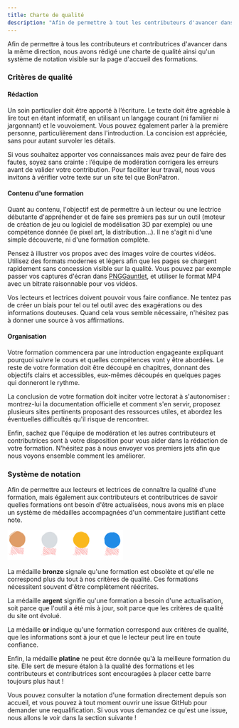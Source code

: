 ```yaml
---
title: Charte de qualité
description: "Afin de permettre à tout les contributeurs d'avancer dans la même direction, de connaître les exigences en terme de qualité du site et de les faire progresser collectivement : nous avons rédigé une charte de qualité ainsi qu'un système de notation visible par les lecteurs."
---
```


Afin de permettre à tous les contributeurs et contributrices d'avancer dans la même direction, nous avons rédigé une charte de qualité ainsi qu'un système de notation visible sur la page d'accueil des formations.

### Critères de qualité

#### Rédaction

Un soin particulier doit être apporté à l’écriture. Le texte doit être agréable à lire tout en étant informatif, en utilisant un langage courant (ni familier ni jargonnant) et le vouvoiement. Vous pouvez également parler à la première personne, particulièrement dans l'introduction. La concision est appréciée, sans pour autant survoler les détails.

Si vous souhaitez apporter vos connaissances mais avez peur de faire des fautes, soyez sans crainte : l’équipe de modération corrigera les erreurs avant de valider votre contribution. Pour faciliter leur travail, nous vous invitons à vérifier votre texte sur un site tel que BonPatron.

#### Contenu d'une formation

Quant au contenu, l'objectif est de permettre à un lecteur ou une lectrice débutante d'appréhender et de faire ses premiers pas sur un outil (moteur de création de jeu ou logiciel de modélisation 3D par exemple) ou une compétence donnée (le pixel art, la distribution...). Il ne s'agit ni d'une simple découverte, ni d'une formation complète.

Pensez à illustrer vos propos avec des images voire de courtes vidéos. Utilisez des formats modernes et légers afin que les pages se chargent rapidement sans concession visible sur la qualité. Vous pouvez par exemple passer vos captures d'écran dans [PNGGauntlet](https://pnggauntlet.com/), et utiliser le format MP4 avec un bitrate raisonnable pour vos vidéos.

Vos lecteurs et lectrices doivent pouvoir vous faire confiance. Ne tentez pas de créer un biais pour tel ou tel outil avec des exagérations ou des informations douteuses. Quand cela vous semble nécessaire, n'hésitez pas à donner une source à vos affirmations.

#### Organisation

Votre formation commencera par une introduction engageante expliquant pourquoi suivre le cours et quelles compétences vont y être abordées. Le reste de votre formation doit être découpé en chapitres, donnant des objectifs clairs et accessibles, eux-mêmes découpés en quelques pages qui donneront le rythme.

La conclusion de votre formation doit inciter votre lectorat à s'autonomiser : montrez-lui la documentation officielle et comment s'en servir, proposez plusieurs sites pertinents proposant des ressources utiles, et abordez les éventuelles difficultés qu'il risque de rencontrer.

Enfin, sachez que l'équipe de modération et les autres contributeurs et contributrices sont à votre disposition pour vous aider dans la rédaction de votre formation. N’hésitez pas à nous envoyer vos premiers jets afin que nous voyons ensemble comment les améliorer.

### Système de notation

Afin de permettre aux lecteurs et lectrices de connaître la qualité d'une formation, mais également aux contributeurs et contributrices de savoir quelles formations ont besoin d'être actualisées, nous avons mis en place un système de médailles accompagnées d'un commentaire justifiant cette note.

![](./medailles.png)

La médaille **bronze** signale qu'une formation est obsolète et qu'elle ne correspond plus du tout à nos critères de qualité. Ces formations nécessitent souvent d'être complètement réécrites.

La médaille **argent** signifie qu'une formation a besoin d'une actualisation, soit parce que l'outil a été mis à jour, soit parce que les critères de qualité du site ont évolué.

La médaille **or** indique qu'une formation correspond aux critères de qualité, que les informations sont à jour et que le lecteur peut lire en toute confiance.

Enfin, la médaille **platine** ne peut être donnée qu'à la meilleure formation du site. Elle sert de mesure étalon à la qualité des formations et les contributeurs et contributrices sont encouragées à placer cette barre toujours plus haut !

Vous pouvez consulter la notation d'une formation directement depuis son accueil, et vous pouvez à tout moment ouvrir une issue GitHub pour demander une requalification. Si vous vous demandez ce qu'est une issue, nous allons le voir dans la section suivante !
